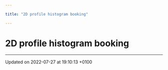 ```yaml
---

title: "2D profile histogram booking"

---
```


# 2D profile histogram booking








-------------------------------

Updated on 2022-07-27 at 19:10:13 +0100